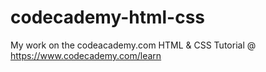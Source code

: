 # codecademy-html-css
My work on the codeacademy.com HTML &amp; CSS Tutorial @ https://www.codecademy.com/learn

